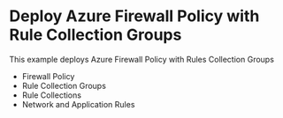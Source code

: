 # Deploy Azure Firewall Policy with Rule Collection Groups

This example deploys Azure Firewall Policy with Rules Collection Groups

- Firewall Policy
- Rule Collection Groups
- Rule Collections
- Network and Application Rules
